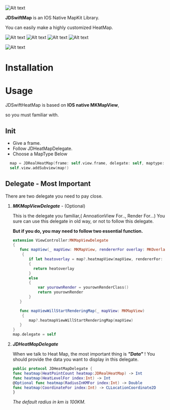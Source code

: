 ![Alt text](https://raw.githubusercontent.com/jamesdouble/JDSwiftHeatMap/master/Readme_img/logo.png?token=AJBUU8PbfD_WRNgAB4UEqbt1vDhm2iS3ks5ZbgTowA%3D%3D)

**JDSwiftMap** is an IOS Native MapKit Library.

You can easily make a highly customized HeatMap.

![Alt text](https://img.shields.io/badge/SwiftVersion-3.0+-red.svg?link=http://left&link=http://right)
![Alt text](https://img.shields.io/badge/IOSVersion-8.0+-green.svg)
![Alt text](https://img.shields.io/badge/BuildVersion-1.0.0-green.svg)
![Alt text](https://img.shields.io/badge/Author-JamesDouble-blue.svg?link=http://https://jamesdouble.github.io/index.html&link=http://https://jamesdouble.github.io/index.html)


![Alt text](https://raw.githubusercontent.com/jamesdouble/JDSwiftHeatMap/master/Readme_img/jdheatmapDemo.png?token=AJBUU1UA_L_wx5f_E3iRsaUGAh_xg3pCks5Zb1yIwA%3D%3D)

# Installation



# Usage

JDSwiftHeatMap is based on **IOS native MKMapView**, 

so you must familiar with.

## Init

*  Give a frame. 
*  Follow JDHeatMapDelegate.
*  Choose a MapType Below

```Swift
  map = JDRealHeatMap(frame: self.view.frame, delegate: self, maptype: .FlatDistinct)
  self.view.addSubview(map!)
```

## Delegate - Most Important

There are two delegate you need to pay close.
 
1. ***MKMapViewDelegate*** - (Optional)

	This is the delegate you familiar,( AnnoationView For.., Render For...) You sure can use this delegate in old way, or not to follow this delegate.
		
	 **But if you do, you may need to follow two essential function.**
	 
	 ```Swift
	extension ViewController:MKMapViewDelegate
	{
		func mapView(_ mapView: MKMapView, rendererFor overlay: MKOverlay) -> MKOverlayRenderer
		 {
        	if let heatoverlay = map?.heatmapView(mapView, rendererFor: overlay)
        	{
          	  return heatoverlay
        	}
        	else
        	{
        	    var yourownRender = yourownRenderClass()
        	    return yourownRender
        	}
    	}
    
   		func mapViewWillStartRenderingMap(_ mapView: MKMapView)
   		 {
        	map?.heatmapViewWillStartRenderingMap(mapView)
    	}
	}
  	map.delegate = self
  	
	```
	
2. ***JDHeatMapDelegate***
	
	When we talk to Heat Map, the most important thing is ***"Data"*** ! You should provide the data you want to display in this delegate.
	
	```Swift
	public protocol JDHeatMapDelegate {
    func heatmap(HeatPointCount heatmap:JDRealHeatMap) -> Int
    func heatmap(HeatLevelFor index:Int) -> Int
    @Optional func heatmap(RadiusInKMFor index:Int) -> Double
    func heatmap(CoordinateFor index:Int) -> CLLocationCoordinate2D
	}
	```
	*The default radius in km is 100KM.*

	
	 
	 
	 
	 
	 
	 
